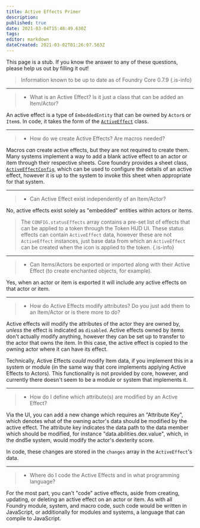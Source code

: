 ```yaml
---
title: Active Effects Primer
description: 
published: true
date: 2021-03-04T15:48:49.630Z
tags: 
editor: markdown
dateCreated: 2021-03-02T01:26:07.563Z
---
```


This page is a stub. If you know the answer to any of these questions, please help us out by filling it out!

> Information known to be up to date as of Foundry Core 0.7.9
{.is-info}

---

> - What is an Active Effect? Is it just a class that can be added an Item/Actor?

An active effect is a type of `EmbeddedEntity` that can be owned by `Actor`s or `Item`s. In code, it takes the form of the [`ActiveEffect`](https://foundryvtt.com/api/ActiveEffect.html) class.

---

> - How do we create Active Effects? Are macros needed?

Macros *can* create active effects, but they are not required to create them. Many systems implement a way to add a blank active effect to an actor or item through their respective sheets. Core foundry provides a sheet class, [`ActiveEffectConfig`](https://foundryvtt.com/api/ActiveEffectConfig.html), which can be used to configure the details of an active effect, however it is up to the system to invoke this sheet when appropriate for that system.

---

> - Can Active Effect exist independently of an Item/Actor?

No, active effects exist solely as "embedded" entities within actors or items.

> The `CONFIG.statusEffects` array contains a pre-set list of effects that can be applied to a token through the Token HUD UI. These status effects can contain `ActiveEffect` data, however these are not `ActiveEffect` instances, just base data from which an `ActiveEffect` can be created when the icon is applied to the token.
{.is-info}

---

> - Can Items/Actors be exported or imported along with their Active Effect (to create enchanted objects, for example).

Yes, when an actor or item is exported it will include any active effects on that actor or item.

---

> - How do Active Effects modify attributes? Do you just add them to an Item/Actor or is there more to do?

Active effects will modify the attributes of the actor they are owned by, *unless* the effect is indicated as `disabled`. Active effects owned by items don't actually modify anything, however they can be set up to transfer to the actor that owns the item. In this case, the active effect is copied to the owning actor where it can have its effect.

Technically, Active Effects *could* modify Item data, if you implement this in a system or module (in the same way that core implements applying Active Effects to Actors). This functionality is not provided by core, however, and currently there doesn't seem to be a module or system that implements it. 

---

> - How do I define which attribute(s) are modified by an Active Effect?

Via the UI, you can add a new change which requires an "Attribute Key", which denotes what of the owning actor's data should be modified by the active effect. The attribute key indicates the data path to the data member which should be modified, for instance "data.abilities.dex.value", which, in the dnd5e system, would modify the actor's dexterity score.

In code, these changes are stored in the `changes` array in the `ActiveEffect`'s data.

---

> - Where do I code the Active Effects and in what programming language?

For the most part, you can't "code" active effects, aside from creating, updating, or deleting an active effect on an actor or item. As with all Foundry module, system, and macro code, such code would be written in JavaScript, or additionally for modules and systems, a language that can compile to JavaScript.
